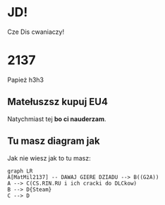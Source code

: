 # JD!

Cze Dis cwaniaczy!


# 2137

Papież h3h3

## Matełuszsz kupuj EU4

Natychmiast tej **bo ci nauderzam**.



## Tu masz diagram jak 

Jak nie wiesz jak to tu masz:
```mermaid
graph LR
A[MatMil2137] -- DAWAJ GIERE DZIADU --> B((G2A))
A --> C(CS.RIN.RU i ich cracki do DLCkow)
B --> D{Steam}
C --> D
```
